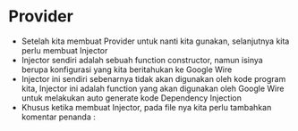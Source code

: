 # Provider

- Setelah kita membuat Provider untuk nanti kita gunakan, selanjutnya kita perlu membuat Injector
- Injector sendiri adalah sebuah function constructor, namun isinya berupa konfigurasi yang kita beritahukan ke Google
  Wire
- Injector ini sendiri sebenarnya tidak akan digunakan oleh kode program kita, Injector ini adalah function yang akan
  digunakan oleh Google Wire untuk melakukan auto generate kode Dependency Injection
- Khusus ketika membuat Injector, pada file nya kita perlu tambahkan komentar penanda :